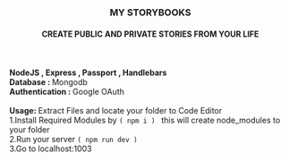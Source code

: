 <h3 align="center"><b>MY STORYBOOKS</h3>
<h4 align="center">CREATE PUBLIC AND PRIVATE STORIES FROM YOUR LIFE</h4></b>
<br><br>
<b>NodeJS , Express , Passport , Handlebars</b><br>
<b>Database : </b>Mongodb<br>
<b>Authentication : </b>Google OAuth
<br><br>
<b>Usage: </b>Extract Files and locate your folder to Code Editor<br>
1.Install Required Modules by <code>( npm i ) </code> this will create node_modules to your folder<br>
2.Run your server <code>( npm run dev )</code><br>
3.Go to localhost:1003<br>
